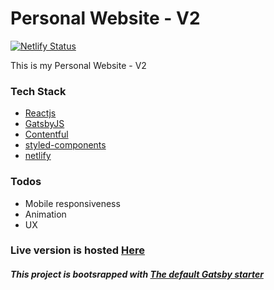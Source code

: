 # Personal Website - V2

[![Netlify Status](https://api.netlify.com/api/v1/badges/ee8a5a86-6e23-4b10-a6ef-b933ddedb183/deploy-status)](https://app.netlify.com/sites/thidasapankaja/deploys)

This is my Personal Website - V2

### Tech Stack

- [Reactjs](https://reactjs.org/)
- [GatsbyJS](https://www.gatsbyjs.org/)
- [Contentful](https://www.contentful.com/)
- [styled-components](https://www.styled-components.com/)
- [netlify](https://www.netlify.com)

### Todos

- Mobile responsiveness
- Animation
- UX

### Live version is hosted [Here](https://www.iampankaja.xyz/)

##### This project is bootsrapped with [The default Gatsby starter](http://gatsbyjs.github.io/gatsby-starter-default/)
